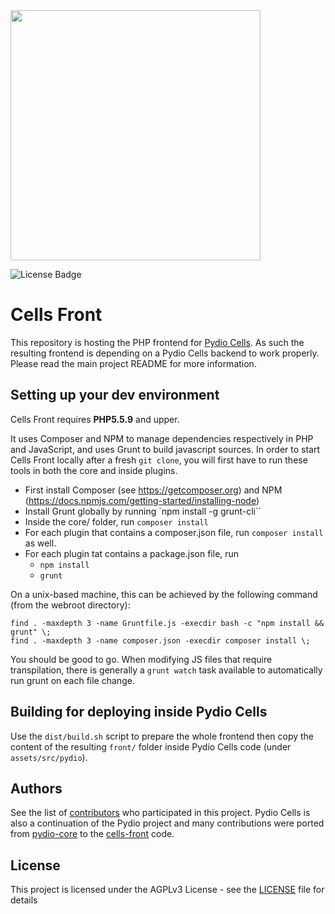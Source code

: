 <img src="https://github.com/pydio/cells/wiki/images/PydioCellsColor.png" width="400" />

![License Badge](https://img.shields.io/badge/License-AGPL%203%2B-blue.svg)

# Cells Front

This repository is hosting the PHP frontend for [Pydio Cells](https://github.com/pydio/cells). As such the resulting frontend is depending on a Pydio Cells backend to work properly. Please read the main project README for more information.

## Setting up your dev environment

Cells Front requires **PHP5.5.9** and upper. 

It uses Composer and NPM to manage dependencies respectively in PHP and JavaScript, and uses Grunt to build javascript sources. In order to start Cells Front locally after a fresh `git clone`, you will first have to run these tools in both the core and inside plugins. 

 - First install Composer (see https://getcomposer.org) and NPM (https://docs.npmjs.com/getting-started/installing-node)
 - Install Grunt globally by running `npm install -g grunt-cli``
 - Inside the core/ folder, run `composer install`
 - For each plugin that contains a composer.json file, run `composer install` as well.
 - For each plugin tat contains a package.json file, run
   - `npm install`
   - `grunt`

On a unix-based machine, this can be achieved by the following command (from the webroot directory):  
```
find . -maxdepth 3 -name Gruntfile.js -execdir bash -c "npm install && grunt" \;  
find . -maxdepth 3 -name composer.json -execdir composer install \;
```

You should be good to go. When modifying JS files that require transpilation, there is generally a `grunt watch` task available to automatically run grunt on each file change.

## Building for deploying inside Pydio Cells

Use the `dist/build.sh` script to prepare the whole frontend then copy the content of the resulting `front/` folder inside Pydio Cells code (under `assets/src/pydio`).

## Authors

See the list of [contributors](https://github.com/pydio/cells/graphs/contributors) who participated in this project. Pydio Cells is also a continuation of the Pydio project and many contributions were ported from [pydio-core](https://github.com/pydio/pydio-core) to the [cells-front](https://github.com/pydio/cells-front) code.

## License

This project is licensed under the AGPLv3 License - see the [LICENSE](LICENSE) file for details
